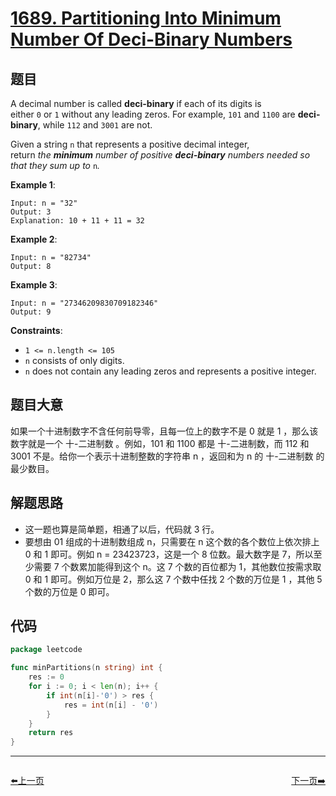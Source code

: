 # [1689. Partitioning Into Minimum Number Of Deci-Binary Numbers](https://leetcode.com/problems/partitioning-into-minimum-number-of-deci-binary-numbers/)

## 题目

A decimal number is called **deci-binary** if each of its digits is either `0` or `1` without any leading zeros. For example, `101` and `1100` are **deci-binary**, while `112` and `3001` are not.

Given a string `n` that represents a positive decimal integer, return *the **minimum** number of positive **deci-binary** numbers needed so that they sum up to* `n`*.*

**Example 1**:

```
Input: n = "32"
Output: 3
Explanation: 10 + 11 + 11 = 32
```

**Example 2**:

```
Input: n = "82734"
Output: 8
```

**Example 3**:

```
Input: n = "27346209830709182346"
Output: 9
```

**Constraints**:

- `1 <= n.length <= 105`
- `n` consists of only digits.
- `n` does not contain any leading zeros and represents a positive integer.

## 题目大意

如果一个十进制数字不含任何前导零，且每一位上的数字不是 0 就是 1 ，那么该数字就是一个 十-二进制数 。例如，101 和 1100 都是 十-二进制数，而 112 和 3001 不是。给你一个表示十进制整数的字符串 n ，返回和为 n 的 十-二进制数 的最少数目。

## 解题思路

- 这一题也算是简单题，相通了以后，代码就 3 行。
- 要想由 01 组成的十进制数组成 n，只需要在 n 这个数的各个数位上依次排上 0 和 1 即可。例如 n = 23423723，这是一个 8 位数。最大数字是 7，所以至少需要 7 个数累加能得到这个 n。这 7 个数的百位都为 1，其他数位按需求取 0 和 1 即可。例如万位是 2，那么这 7 个数中任找 2 个数的万位是 1 ，其他 5 个数的万位是 0 即可。

## 代码

```go
package leetcode

func minPartitions(n string) int {
	res := 0
	for i := 0; i < len(n); i++ {
		if int(n[i]-'0') > res {
			res = int(n[i] - '0')
		}
	}
	return res
}
```


----------------------------------------------
<div style="display: flex;justify-content: space-between;align-items: center;">
<p><a href="https://books.halfrost.com/leetcode/ChapterFour/1600~1699/1688.Count-of-Matches-in-Tournament/">⬅️上一页</a></p>
<p><a href="https://books.halfrost.com/leetcode/ChapterFour/1600~1699/1690.Stone-Game-VII/">下一页➡️</a></p>
</div>
